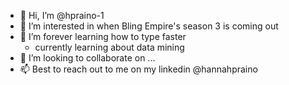 - 👋 Hi, I’m @hpraino-1
- 👀 I’m interested in when Bling Empire's season 3 is coming out
- 🌱 I’m forever learning how to type faster
     -  currently learning about data mining
- 💞️ I’m looking to collaborate on ...
- 📫 Best to reach out to me on my linkedin @hannahpraino
<!---
hpraino-1/hpraino-1 is a ✨ special ✨ repository because its `README.md` (this file) appears on your GitHub profile.
You can click the Preview link to take a look at your changes.
--->
